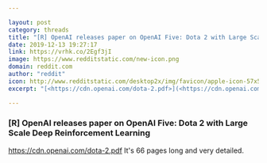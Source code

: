 ```yaml
---

layout: post
category: threads
title: "[R] OpenAI releases paper on OpenAI Five: Dota 2 with Large Scale Deep Reinforcement Learning"
date: 2019-12-13 19:27:17
link: https://vrhk.co/2Egf3jI
image: https://www.redditstatic.com/new-icon.png
domain: reddit.com
author: "reddit"
icon: http://www.redditstatic.com/desktop2x/img/favicon/apple-icon-57x57.png
excerpt: "[<https://cdn.openai.com/dota-2.pdf>](<https://cdn.openai.com/dota-2.pdf>) It's 66 pages long and very detailed."

---
```


### [R] OpenAI releases paper on OpenAI Five: Dota 2 with Large Scale Deep Reinforcement Learning

[<https://cdn.openai.com/dota-2.pdf>](<https://cdn.openai.com/dota-2.pdf>) It's 66 pages long and very detailed.